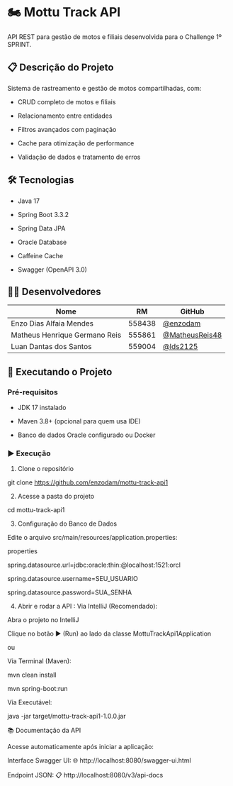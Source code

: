 # 🏍️ Mottu Track API

API REST para gestão de motos e filiais desenvolvida para o Challenge 1º SPRINT.


## 📋 Descrição do Projeto
Sistema de rastreamento e gestão de motos compartilhadas, com:

- CRUD completo de motos e filiais
  
- Relacionamento entre entidades
  
- Filtros avançados com paginação
  
- Cache para otimização de performance
  
- Validação de dados e tratamento de erros
  

## 🛠️ Tecnologias

- Java 17
  
- Spring Boot 3.3.2
  
- Spring Data JPA
  
- Oracle Database
  
- Caffeine Cache
  
- Swagger (OpenAPI 3.0)
  

## 👨‍💻 Desenvolvedores

| Nome                          | RM      | GitHub |
|-------------------------------|---------|--------|
| Enzo Dias Alfaia Mendes       | 558438  | [@enzodam](https://github.com/enzodam) |
| Matheus Henrique Germano Reis | 555861  | [@MatheusReis48](https://github.com/MatheusReis48) |
| Luan Dantas dos Santos        | 559004  | [@lds2125](https://github.com/lds2125) |


## 🚀 Executando o Projeto


### Pré-requisitos

- JDK 17 instalado
  
- Maven 3.8+ (opcional para quem usa IDE)
  
- Banco de dados Oracle configurado ou Docker
  

### ▶️ Execução

1. Clone o repositório

git clone https://github.com/enzodam/mottu-track-api1


2. Acesse a pasta do projeto
   
cd mottu-track-api1


3. Configuração do Banco de Dados

Edite o arquivo src/main/resources/application.properties:

properties

spring.datasource.url=jdbc:oracle:thin:@localhost:1521:orcl

spring.datasource.username=SEU_USUARIO

spring.datasource.password=SUA_SENHA


4. Abrir e rodar a API : Via IntelliJ (Recomendado):

Abra o projeto no IntelliJ

Clique no botão ▶️ (Run) ao lado da classe MottuTrackApi1Application

ou

Via Terminal (Maven):

mvn clean install

mvn spring-boot:run

Via Executável:

java -jar target/mottu-track-api1-1.0.0.jar


📚 Documentação da API

Acesse automaticamente após iniciar a aplicação:


Interface Swagger UI: 🌐 http://localhost:8080/swagger-ui.html


Endpoint JSON: 📋 http://localhost:8080/v3/api-docs
